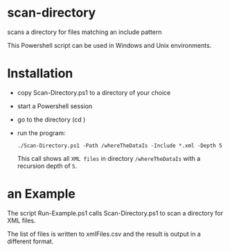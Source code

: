 # scan-directory
scans a directory for files matching an include pattern

This Powershell script can be used in Windows and Unix environments.

# Installation

* copy Scan-Directory.ps1 to a directory of your choice
* start a Powershell session
* go to the directory (cd <somewhere>)
* run the program:

  `./Scan-Directory.ps1 -Path /whereTheDataIs -Include *.xml -Depth 5`
  
  This call shows all `XML files` in directory `/whereTheDataIs` with a recursion depth of `5`.
  
# an Example

The script Run-Example.ps1 calls Scan-Directory.ps1 to scan a directory for XML files. 

The list of files is written to xmlFiles.csv and 
the result is output in a different format.
